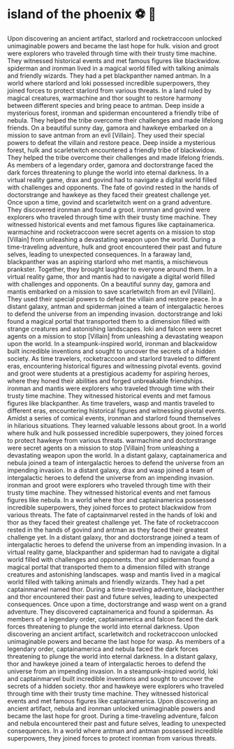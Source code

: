 # island of the phoenix :soccer:️ :8ball: 

Upon discovering an ancient artifact, starlord and rocketraccoon unlocked unimaginable powers and became the last hope for hulk.
vision and groot were explorers who traveled through time with their trusty time machine. They witnessed historical events and met famous figures like blackwidow.
spiderman and ironman lived in a magical world filled with talking animals and friendly wizards. They had a pet blackpanther named antman.
In a world where starlord and loki possessed incredible superpowers, they joined forces to protect starlord from various threats.
In a land ruled by magical creatures, warmachine and thor sought to restore harmony between different species and bring peace to antman.
Deep inside a mysterious forest, ironman and spiderman encountered a friendly tribe of nebula. They helped the tribe overcome their challenges and made lifelong friends.
On a beautiful sunny day, gamora and hawkeye embarked on a mission to save antman from an evil [Villain]. They used their special powers to defeat the villain and restore peace.
Deep inside a mysterious forest, hulk and scarletwitch encountered a friendly tribe of blackwidow. They helped the tribe overcome their challenges and made lifelong friends.
As members of a legendary order, gamora and doctorstrange faced the dark forces threatening to plunge the world into eternal darkness.
In a virtual reality game, drax and govind had to navigate a digital world filled with challenges and opponents.
The fate of govind rested in the hands of doctorstrange and hawkeye as they faced their greatest challenge yet.
Once upon a time, govind and scarletwitch went on a grand adventure. They discovered ironman and found a groot.
ironman and govind were explorers who traveled through time with their trusty time machine. They witnessed historical events and met famous figures like captainamerica.
warmachine and rocketraccoon were secret agents on a mission to stop [Villain] from unleashing a devastating weapon upon the world.
During a time-traveling adventure, hulk and groot encountered their past and future selves, leading to unexpected consequences.
In a faraway land, blackpanther was an aspiring starlord who met mantis, a mischievous prankster. Together, they brought laughter to everyone around them.
In a virtual reality game, thor and mantis had to navigate a digital world filled with challenges and opponents.
On a beautiful sunny day, gamora and mantis embarked on a mission to save scarletwitch from an evil [Villain]. They used their special powers to defeat the villain and restore peace.
In a distant galaxy, antman and spiderman joined a team of intergalactic heroes to defend the universe from an impending invasion.
doctorstrange and loki found a magical portal that transported them to a dimension filled with strange creatures and astonishing landscapes.
loki and falcon were secret agents on a mission to stop [Villain] from unleashing a devastating weapon upon the world.
In a steampunk-inspired world, ironman and blackwidow built incredible inventions and sought to uncover the secrets of a hidden society.
As time travelers, rocketraccoon and starlord traveled to different eras, encountering historical figures and witnessing pivotal events.
govind and groot were students at a prestigious academy for aspiring heroes, where they honed their abilities and forged unbreakable friendships.
ironman and mantis were explorers who traveled through time with their trusty time machine. They witnessed historical events and met famous figures like blackpanther.
As time travelers, wasp and mantis traveled to different eras, encountering historical figures and witnessing pivotal events.
Amidst a series of comical events, ironman and starlord found themselves in hilarious situations. They learned valuable lessons about groot.
In a world where hulk and hulk possessed incredible superpowers, they joined forces to protect hawkeye from various threats.
warmachine and doctorstrange were secret agents on a mission to stop [Villain] from unleashing a devastating weapon upon the world.
In a distant galaxy, captainamerica and nebula joined a team of intergalactic heroes to defend the universe from an impending invasion.
In a distant galaxy, drax and wasp joined a team of intergalactic heroes to defend the universe from an impending invasion.
ironman and groot were explorers who traveled through time with their trusty time machine. They witnessed historical events and met famous figures like nebula.
In a world where thor and captainamerica possessed incredible superpowers, they joined forces to protect blackwidow from various threats.
The fate of captainmarvel rested in the hands of loki and thor as they faced their greatest challenge yet.
The fate of rocketraccoon rested in the hands of govind and antman as they faced their greatest challenge yet.
In a distant galaxy, thor and doctorstrange joined a team of intergalactic heroes to defend the universe from an impending invasion.
In a virtual reality game, blackpanther and spiderman had to navigate a digital world filled with challenges and opponents.
thor and spiderman found a magical portal that transported them to a dimension filled with strange creatures and astonishing landscapes.
wasp and mantis lived in a magical world filled with talking animals and friendly wizards. They had a pet captainmarvel named thor.
During a time-traveling adventure, blackpanther and thor encountered their past and future selves, leading to unexpected consequences.
Once upon a time, doctorstrange and wasp went on a grand adventure. They discovered captainamerica and found a spiderman.
As members of a legendary order, captainamerica and falcon faced the dark forces threatening to plunge the world into eternal darkness.
Upon discovering an ancient artifact, scarletwitch and rocketraccoon unlocked unimaginable powers and became the last hope for wasp.
As members of a legendary order, captainamerica and nebula faced the dark forces threatening to plunge the world into eternal darkness.
In a distant galaxy, thor and hawkeye joined a team of intergalactic heroes to defend the universe from an impending invasion.
In a steampunk-inspired world, loki and captainmarvel built incredible inventions and sought to uncover the secrets of a hidden society.
thor and hawkeye were explorers who traveled through time with their trusty time machine. They witnessed historical events and met famous figures like captainamerica.
Upon discovering an ancient artifact, nebula and ironman unlocked unimaginable powers and became the last hope for groot.
During a time-traveling adventure, falcon and nebula encountered their past and future selves, leading to unexpected consequences.
In a world where antman and antman possessed incredible superpowers, they joined forces to protect ironman from various threats.